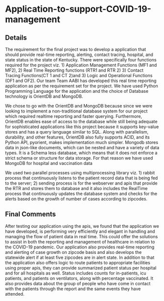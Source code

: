 # Application-to-support-COVID-19-management

## Details
The requirement for the final project was to develop a application that should provide real-time reporting, alerting, contact tracing, hospital, and state status in the state of Kentucky. There were specifically four functions required for the project viz. 1) Application Management Functions (MF1
and MF2), 2) Real Time Reporting functions (RTR1 and RTR 2) 3) Contact Tracing Functions(CT 1 and CT 2)and 3) Logic and Operational Functions (OF1 and OF2). Our team Team AABI has developed this real time reporting application as per the requirement set for the project. We have used Python Programming Language for the application and the choice of Database technology is OrientDB and MongoDB.

We chose to go with the OrientDB and MongoDB because since we were looking to implement a
non-traditional database system for our project which required realtime reporting and faster
querying. Furthermore, OrientDB enables ease of access to the database while still being adequate for sophisticated applications like this project because it supports key-value stores and has a query language similar to SQL. Along with parallelism, durability, and other features, OrientDB also fully supports ACID, and its Python API, pyorient, makes implementation much simpler. Mongodb stores data in json-like documents, which can be nested and have a variety of data types. It is a Schema less  database, which means that it does not enforce a strict schema or structure for data storage.
For that reason we have used MongoDB for hospital and vaccination data

We used two parallel processes using multiprocessing library viz. 1) rabbit process
that continuously listens to the patient record data that is being fed to the server; 2) sending
process is for the webserver and apis that provide the RTR and stores them to database and
it also includes the RealTime process that continuously updates the database system and
checks for the alerts based on the growth of number of cases according to zipcodes.

## Final Comments
After testing our application using the apis, we found that the application we have developed, is performing very efficiently and elegant in handling and managing the flow of patient data in real time. This could offer the solutions to assist in both the reporting and management of healthcare in relation to the COVID-19 pandemic. Our application also provides real-time reporting and alerting of case growth on zipcode basis and also develops the statewide alert if at least five zipcodes are in alert state. In addition to that the application also offers logic to route patients to appropriate facilities using proper apis, they can provide summarized patient status per hospital and for all hospitals as well. Status includes counts for in-patients, icu patients, and patients on ventilators, along with percentage vaccinated. It also provides data about the group of people who have come in contact with the patients through the report and the same events they have attended.
